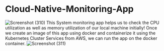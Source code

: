 # Cloud-Native-Monitoring-App

![Screenshot (310)](https://user-images.githubusercontent.com/73397818/232230596-0ace351c-90dd-4fcc-a1f7-abc45030c978.png)
This System monitoring app helps us to check the CPU utilization as well as memory utilization of our local machine initially!
Once we create an image of this app using docker and containerize it using the Kubernetes Cluster Services from AWS, we can run the app on the docker container.
![Screenshot (311)](https://user-images.githubusercontent.com/73397818/232230679-efbc940a-e749-4fad-95e5-c9f8512c24ef.png)
